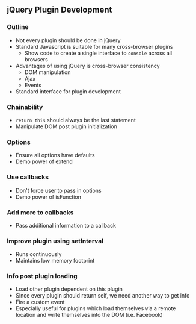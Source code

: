 ## jQuery Plugin Development

### Outline

* Not every plugin should be done in jQuery
* Standard Javascript is suitable for many cross-browser plugins
  - Show code to create a single interface to `console` across all browsers
* Advantages of using jQuery is cross-browser consistency
  - DOM manipulation
  - Ajax
  - Events
* Standard interface for plugin development

### Chainability
* `return this` should always be the last statement
* Manipulate DOM post plugin initialization

### Options
* Ensure all options have defaults
* Demo power of extend

### Use callbacks
* Don't force user to pass in options
* Demo power of isFunction

### Add more to callbacks
* Pass additional information to a callback

### Improve plugin using setInterval
* Runs continuously
* Maintains low memory footprint

### Info post plugin loading
* Load other plugin dependent on this plugin
* Since every plugin should return self, we need another way to get info
* Fire a custom event
* Especially useful for plugins which load themselves via a remote location and write themselves into the DOM (i.e. Facebook)
